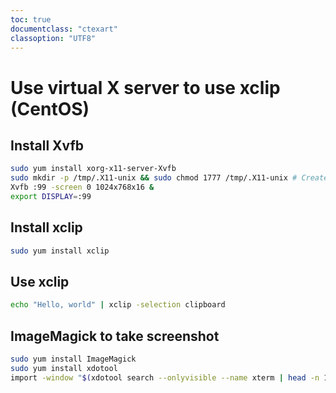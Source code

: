 ```yaml
---
toc: true
documentclass: "ctexart"
classoption: "UTF8"
---
```

# Use virtual X server to use xclip (CentOS)
## Install Xvfb
```bash
sudo yum install xorg-x11-server-Xvfb
sudo mkdir -p /tmp/.X11-unix && sudo chmod 1777 /tmp/.X11-unix # Create X11 socket directory
Xvfb :99 -screen 0 1024x768x16 &
export DISPLAY=:99
```
## Install xclip
```bash
sudo yum install xclip
```
## Use xclip
```bash
echo "Hello, world" | xclip -selection clipboard
```
## ImageMagick to take screenshot
```bash
sudo yum install ImageMagick
sudo yum install xdotool
import -window "$(xdotool search --onlyvisible --name xterm | head -n 1)" screenshot.png
```
